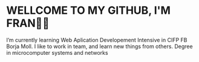 # WELLCOME TO MY GITHUB, I'M FRAN🙋‍♂️

I’m currently learning Web Aplication Developement Intensive in CIFP FB Borja Moll. 
I like to work in team, and learn new things from others.
Degree in microcomputer systems and networks

